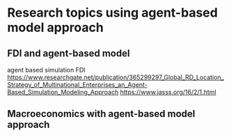 # Research topics using agent-based model approach

## FDI and agent-based model
agent based simulation FDI
https://www.researchgate.net/publication/365299297_Global_RD_Location_Strategy_of_Multinational_Enterprises_an_Agent-Based_Simulation_Modeling_Approach 
https://www.jasss.org/16/2/1.html

## Macroeconomics with agent-based model approach 
